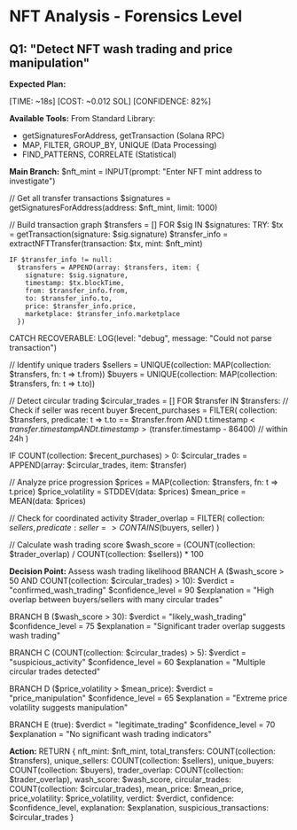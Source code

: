 # NFT Analysis - Forensics Level

## Q1: "Detect NFT wash trading and price manipulation"

**Expected Plan:**

[TIME: ~18s] [COST: ~0.012 SOL] [CONFIDENCE: 82%]

**Available Tools:**
From Standard Library:
  - getSignaturesForAddress, getTransaction (Solana RPC)
  - MAP, FILTER, GROUP_BY, UNIQUE (Data Processing)
  - FIND_PATTERNS, CORRELATE (Statistical)

**Main Branch:**
$nft_mint = INPUT(prompt: "Enter NFT mint address to investigate")

// Get all transfer transactions
$signatures = getSignaturesForAddress(address: $nft_mint, limit: 1000)

// Build transaction graph
$transfers = []
FOR $sig IN $signatures:
  TRY:
    $tx = getTransaction(signature: $sig.signature)
    $transfer_info = extractNFTTransfer(transaction: $tx, mint: $nft_mint)
    
    IF $transfer_info != null:
      $transfers = APPEND(array: $transfers, item: {
        signature: $sig.signature,
        timestamp: $tx.blockTime,
        from: $transfer_info.from,
        to: $transfer_info.to,
        price: $transfer_info.price,
        marketplace: $transfer_info.marketplace
      })
  CATCH RECOVERABLE:
    LOG(level: "debug", message: "Could not parse transaction")

// Identify unique traders
$sellers = UNIQUE(collection: MAP(collection: $transfers, fn: t => t.from))
$buyers = UNIQUE(collection: MAP(collection: $transfers, fn: t => t.to))

// Detect circular trading
$circular_trades = []
FOR $transfer IN $transfers:
  // Check if seller was recent buyer
  $recent_purchases = FILTER(
    collection: $transfers,
    predicate: t => t.to == $transfer.from AND 
                    t.timestamp < $transfer.timestamp AND
                    t.timestamp > ($transfer.timestamp - 86400)  // within 24h
  )
  
  IF COUNT(collection: $recent_purchases) > 0:
    $circular_trades = APPEND(array: $circular_trades, item: $transfer)

// Analyze price progression
$prices = MAP(collection: $transfers, fn: t => t.price)
$price_volatility = STDDEV(data: $prices)
$mean_price = MEAN(data: $prices)

// Check for coordinated activity
$trader_overlap = FILTER(
  collection: $sellers,
  predicate: seller => CONTAINS($buyers, seller)
)

// Calculate wash trading score
$wash_score = (COUNT(collection: $trader_overlap) / COUNT(collection: $sellers)) * 100

**Decision Point:** Assess wash trading likelihood
  BRANCH A ($wash_score > 50 AND COUNT(collection: $circular_trades) > 10):
    $verdict = "confirmed_wash_trading"
    $confidence_level = 90
    $explanation = "High overlap between buyers/sellers with many circular trades"
    
  BRANCH B ($wash_score > 30):
    $verdict = "likely_wash_trading"
    $confidence_level = 75
    $explanation = "Significant trader overlap suggests wash trading"
    
  BRANCH C (COUNT(collection: $circular_trades) > 5):
    $verdict = "suspicious_activity"
    $confidence_level = 60
    $explanation = "Multiple circular trades detected"
    
  BRANCH D ($price_volatility > $mean_price):
    $verdict = "price_manipulation"
    $confidence_level = 65
    $explanation = "Extreme price volatility suggests manipulation"
    
  BRANCH E (true):
    $verdict = "legitimate_trading"
    $confidence_level = 70
    $explanation = "No significant wash trading indicators"

**Action:**
RETURN {
  nft_mint: $nft_mint,
  total_transfers: COUNT(collection: $transfers),
  unique_sellers: COUNT(collection: $sellers),
  unique_buyers: COUNT(collection: $buyers),
  trader_overlap: COUNT(collection: $trader_overlap),
  wash_score: $wash_score,
  circular_trades: COUNT(collection: $circular_trades),
  mean_price: $mean_price,
  price_volatility: $price_volatility,
  verdict: $verdict,
  confidence: $confidence_level,
  explanation: $explanation,
  suspicious_transactions: $circular_trades
}
